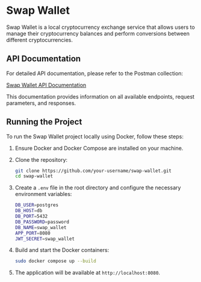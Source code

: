 # Swap Wallet

Swap Wallet is a local cryptocurrency exchange service that allows users to manage their cryptocurrency balances and perform conversions between different cryptocurrencies.

## API Documentation

For detailed API documentation, please refer to the Postman collection:

[Swap Wallet API Documentation](https://documenter.getpostman.com/view/22369840/2sAXjF8ufH)

This documentation provides information on all available endpoints, request parameters, and responses.

## Running the Project

To run the Swap Wallet project locally using Docker, follow these steps:

1. Ensure Docker and Docker Compose are installed on your machine.

2. Clone the repository:

    ```bash
    git clone https://github.com/your-username/swap-wallet.git
    cd swap-wallet
    ```

3. Create a `.env` file in the root directory and configure the necessary environment variables:

    ```bash
    DB_USER=postgres
    DB_HOST=db
    DB_PORT=5432
    DB_PASSWORD=password
    DB_NAME=swap_wallet
    APP_PORT=8080
    JWT_SECRET=swap_wallet
    ```

4. Build and start the Docker containers:

    ```bash
    sudo docker compose up --build
    ```

5. The application will be available at `http://localhost:8080`.
